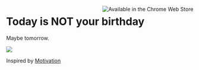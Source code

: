 <a href="https://chrome.google.com/webstore/detail/today-is-not-your-birthda/kcacgiidnlajhbclkjfcnihieniakicl"><img src="https://developer.chrome.com/webstore/images/ChromeWebStore_BadgeWBorder_v2_206x58.png" align="right" alt="Available in the Chrome Web Store" /></a>

Today is NOT your birthday
==========================

Maybe tomorrow.

![](screenshot.png)

Inspired by [Motivation](https://github.com/maccman/motivation)
